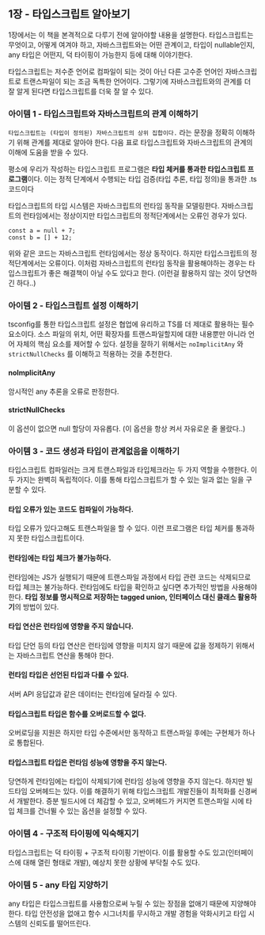 ## 1장 - 타입스크립트 알아보기

1장에서는 이 책을 본격적으로 다루기 전에 알아야할 내용을 설명한다. 타입스크립트는 무엇이고, 어떻게 여겨야 하고, 자바스크립트와는 어떤 관계이고, 타입이 nullable인지, any 타입은 어떤지, 덕 타이핑이 가능한지 등에 대해 이야기한다.

타입스크립트는 저수준 언어로 컴파일이 되는 것이 아닌 다른 고수준 언어인 자바스크립트로 트랜스파일이 되는 조금 독특한 언어이다. 그렇기에 자바스크립트와의 관계를 더 잘 알게 된다면 타입스크립트를 더욱 잘 알 수 있다.

### 아이템 1 - 타입스크립트와 자바스크립트의 관계 이해하기

`타입스크립트는 (타입이 정의된) 자바스크립트의 상위 집합이다.` 라는 문장을 정확히 이해하기 위해 관계를 제대로 알아야 한다. 다음 표로 타입스크립트와 자바스크립트의 관계의 이해에 도움을 받을 수 있다.

평소에 우리가 작성하는 타입스크립트 프로그램은 **타입 체커를 통과한 타입스크립트 프로그램**이다. 이는 정적 단계에서 수행되는 타입 검증(타입 추론, 타입 정의)을 통과한 .ts 코드이다

타입스크립트의 타입 시스템은 자바스크립트의 런타임 동작을 모델링한다. 자바스크립트의 런타임에서는 정상이지만 타입스크립트의 정적단계에서는 오류인 경우가 있다.

```tsx
const a = null + 7; 
const b = [] + 12;
```

위와 같은 코드는 자바스크립트 런타임에서는 정상 동작이다. 하지만 타입스크립트의 정적단계에서는 오류이다. 이처럼 자바스크립트의 런타임 동작을 활용해야하는 경우는 타입스크립트가 좋은 해결책이 아닐 수도 있다고 한다. (이런걸 활용하지 않는 것이 당연하긴 하다..)

### 아이템 2 - 타입스크립트 설정 이해하기

tsconfig를 통한 타입스크립트 설정은 협업에 유리하고 TS를 더 제대로 활용하는 필수 요소이다. 소스 파일의 위치, 어떤 확장자를 트랜스파일할지에 대한 내용뿐만 아니라 언어 자체의 핵심 요소를 제어할 수 있다. 설정을 잘하기 위해서는 `noImplicitAny` 와 `strictNullChecks` 를 이해하고 적용하는 것을 추천한다.

#### noImplicitAny

암시적인 any 추론을 오류로 판정한다.

#### strictNullChecks

이 옵션이 없으면 null 할당이 자유롭다. (이 옵션을 항상 켜서 자유로운 줄 몰랐다..)

### 아이템 3 - 코드 생성과 타입이 관계없음을 이해하기

타입스크립트 컴파일러는 크게 트랜스파일과 타입체크라는 두 가지 역할을 수행한다. 이 두 가지는 완벽히 독립적이다. 이를 통해 타입스크립트가 할 수 있는 일과 없는 일을 구분할 수 있다.

#### 타입 오류가 있는 코드도 컴파일이 가능하다.

타입 오류가 있다고해도 트랜스파일을 할 수 있다. 이런 프로그램은 타입 체커를 통과하지 못한 타입스크립트이다.

#### 런타임에는 타입 체크가 불가능하다.

런타임에는 JS가 실행되기 때문에 트랜스파일 과정에서 타입 관련 코드는 삭제되므로 타입 체크는 불가능하다. 런타임에도 타입을 확인하고 싶다면 추가적인 방법을 사용해야 한다. **타입 정보를 명시적으로 저장하는 tagged union, 인터페이스 대신 클래스 활용하기**의 방법이 있다.

#### 타입 연산은 런타임에 영향을 주지 않습니다.

타입 단언 등의 타입 연산은 런타임에 영향을 미치지 않기 때문에 값을 정제하기 위해서는 자바스크립트 연산을 통해야 한다.

#### 런타임 타입은 선언된 타입과 다를 수 있다.

서버 API 응답값과 같은 데이터는 런타임에 달라질 수 있다.

#### 타입스크립트 타입은 함수를 오버로드할 수 없다.

오버로딩을 지원은 하지만 타입 수준에서만 동작하고 트랜스파일 후에는 구현체가 하나로 통합된다.

#### 타입스크립트 타입은 런타임 성능에 영향을 주지 않는다.

당연하게 런타임에는 타입이 삭제되기에 런타임 성능에 영향을 주지 않는다. 하지만 빌드타임 오버헤드는 있다. 이를 해결하기 위해 타입스크립트 개발진들이 최적화를 신경써서 개발한다. 증분 빌드시에 더 체감할 수 있고, 오버헤드가 커지면 트랜스파일 시에 타입 체크를 건너뛸 수 있는 옵션을 설정할 수 있다.

### 아이템 4 - 구조적 타이핑에 익숙해지기

타입스크립트는 덕 타이핑 + 구조적 타이핑 기반이다. 이를 활용할 수도 있고(인터페이스에 대해 열린 형태로 개발), 예상치 못한 상황에 부닥칠 수도 있다.

### 아이템 5 - any 타입 지양하기

any 타입은 타입스크립트를 사용함으로써 누릴 수 있는 장점을 없애기 때문에 지양해야 한다. 타입 안전성을 없애고 함수 시그너치를 무시하고 개발 경험을 악화시키고 타입 시스템의 신뢰도를 떨어뜨린다.